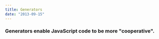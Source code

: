 ```yaml
---
title: Generators
date: "2013-09-15"
---
```


### Generators enable JavaScript code to be more "cooperative".